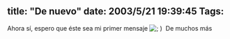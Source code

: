 title: "De nuevo"
date: 2003/5/21 19:39:45
Tags: 
---
Ahora sí, espero que éste sea mi primer mensaje <img alt="; ) " src="http://web.archive.org/web/20030611122152/http://www.damog.org/blog/b2-img/smilies/icon_wink.gif"/> De muchos más
